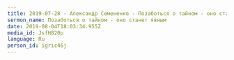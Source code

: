 ```yaml
---
title: 2019-07-28 - Александр Семененко - Позаботься о тайном - оно станет явным
sermon_name: Позаботься о тайном - оно станет явным
date: 2019-08-04T18:03:34.955Z
media_id: JsfH820p
language: Ru
person_id: igric46j
---
```


